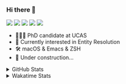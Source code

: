 ### Hi there 👋

[![](https://img.shields.io/badge/-Email-325180?logo=maildotru&logoColor=white&style=flat-square)](mailto:hi@wang.tianshu.me)
[![](https://img.shields.io/badge/-GitHub-black?logo=GitHub&style=flat-square)](https://github.com/tshu-w)
[![](https://img.shields.io/badge/-Telegram-26a5e4?labelColor=fafafa&logo=telegram&style=flat-square)](https://t.me/tshu_w) 
[![](https://img.shields.io/badge/-Twitter-1da1f2?logo=Twitter&logoColor=white&style=flat-square)](https://twitter.com/tshu_w)
[![](https://komarev.com/ghpvc/?username=tshu-w&color=blueviolet&style=flat-square)]()



- 🧑🏻‍🎓 PhD candidate at UCAS
- 🔭 Currently interested in Entity Resolution
- 🛠 macOS & Emacs & ZSH
- 🚧 Under construction...

<details>

<summary>GitHub Stats</summary>

![Tianshu's GitHub stats](https://github-readme-stats.vercel.app/api?username=tshu-w&show_icons=true&theme=buefy&count_private=true)
  
</details>


<details>
  <summary>Wakatime Stats</summary>

  Currently, files accessed by tramp cannot be tracked by wakatime, see https://github.com/wakatime/wakatime-mode/issues/27
  <br>
  
<!--START_SECTION:waka-->
![Code Time](http://img.shields.io/badge/Code%20Time-6%2C076%20hrs%2031%20mins-blue)

**I'm an Early 🐤** 

```text
🌞 Morning    78 commits     ████░░░░░░░░░░░░░░░░░░░░░   17.61% 
🌆 Daytime    197 commits    ███████████░░░░░░░░░░░░░░   44.47% 
🌃 Evening    160 commits    █████████░░░░░░░░░░░░░░░░   36.12% 
🌙 Night      8 commits      ░░░░░░░░░░░░░░░░░░░░░░░░░   1.81%

```
📅 **I'm Most Productive on Tuesday** 

```text
Monday       74 commits     ████░░░░░░░░░░░░░░░░░░░░░   16.7% 
Tuesday      135 commits    ███████░░░░░░░░░░░░░░░░░░   30.47% 
Wednesday    52 commits     ███░░░░░░░░░░░░░░░░░░░░░░   11.74% 
Thursday     30 commits     █░░░░░░░░░░░░░░░░░░░░░░░░   6.77% 
Friday       63 commits     ███░░░░░░░░░░░░░░░░░░░░░░   14.22% 
Saturday     59 commits     ███░░░░░░░░░░░░░░░░░░░░░░   13.32% 
Sunday       30 commits     █░░░░░░░░░░░░░░░░░░░░░░░░   6.77%

```


📊 **This Week I Spent My Time On** 

```text
💬 Programming Languages: 
sh                       14 hrs 48 mins      █████████████████████████   100.0%

🔥 Editors: 
Zsh                      14 hrs 48 mins      █████████████████████████   100.0%

🐱‍💻 Projects: 
universal-blocker        9 hrs 5 mins        ███████████████░░░░░░░░░░   61.45% 
Terminal                 4 hrs 18 mins       ███████░░░░░░░░░░░░░░░░░░   29.07% 
jhu-mt-hw                41 mins             █░░░░░░░░░░░░░░░░░░░░░░░░   4.64% 
lightning                27 mins             ░░░░░░░░░░░░░░░░░░░░░░░░░   3.13% 
lightning-template       15 mins             ░░░░░░░░░░░░░░░░░░░░░░░░░   1.71%

💻 Operating System: 
Linux                    10 hrs 35 mins      ██████████████████░░░░░░░   71.54% 
Mac                      4 hrs 12 mins       ███████░░░░░░░░░░░░░░░░░░   28.46%

```

**I Mostly Code in Python** 

```text
Python                   11 repos            ████████████░░░░░░░░░░░░░   50.0% 
HTML                     2 repos             ██░░░░░░░░░░░░░░░░░░░░░░░   9.09% 
Emacs Lisp               2 repos             ██░░░░░░░░░░░░░░░░░░░░░░░   9.09% 
JavaScript               2 repos             ██░░░░░░░░░░░░░░░░░░░░░░░   9.09% 
TeX                      2 repos             ██░░░░░░░░░░░░░░░░░░░░░░░   9.09%

```



 Last Updated on 28/10/2022 08:07:10 UTC
<!--END_SECTION:waka-->
</details>
